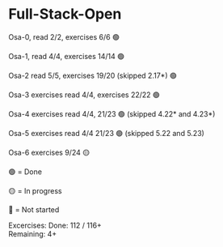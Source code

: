 # Full-Stack-Open

Osa-0, read 2/2, exercises 6/6 🟢

Osa-1, read 4/4, exercises 14/14 🟢

Osa-2 read 5/5, exercises 19/20 (skipped 2.17*) 🟢 

Osa-3 exercises read 4/4, exercises 22/22 🟢

Osa-4 exercises read 4/4, 21/23 🟢 (skipped 4.22* and 4.23*)

Osa-5 exercises read 4/4 21/23 🟢 (skipped 5.22 and 5.23)

Osa-6 exercises 9/24 🟡

🟢 = Done

🟡 = In progress

🔴 = Not started

Excercises: 
Done: 112 / 116+  
Remaining: 4+ 